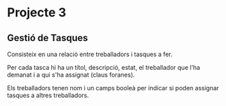 # Projecte 3
## Gestió de Tasques

Consisteix en una relació entre treballadors i tasques a fer.


Per cada tasca hi ha un títol, descripció, estat, el treballador que l'ha demanat i a qui s'ha assignat (claus foranes).


Els treballadors tenen nom i un camps booleà per indicar si poden assignar tasques a altres treballadors.
